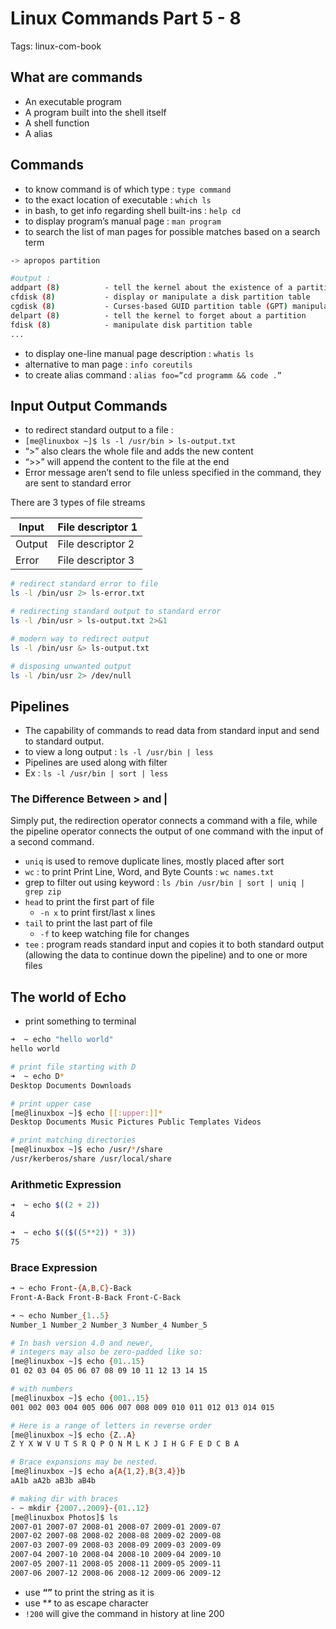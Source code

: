 # Linux Commands Part 5 - 8

Tags: linux-com-book

## What are commands

- An executable program
- A program built into the shell itself
- A shell function
- A alias

## Commands

- to know command is of which type : `type command`
- to the exact location of executable : `which ls`
- in bash, to get info regarding shell built-ins : `help cd`
- to display program’s manual page : `man program`
- to search the list of man pages for possible matches based
on a search term

```bash
-> apropos partition

#output : 
addpart (8)          - tell the kernel about the existence of a partition
cfdisk (8)           - display or manipulate a disk partition table
cgdisk (8)           - Curses-based GUID partition table (GPT) manipulator
delpart (8)          - tell the kernel to forget about a partition
fdisk (8)            - manipulate disk partition table
...
```

- to display one-line manual page description : `whatis ls`
- alternative to man page : `info coreutils`
- to create alias command : `alias foo=”cd programm && code .”`

## Input Output Commands

- to redirect standard output to a file :
- `[me@linuxbox ~]$ ls -l /usr/bin > ls-output.txt`
- “>” also clears the whole file and adds the new content
- “>>” will append the content to the file at the end
- Error message aren’t send to file unless specified in the command, they are sent to standard error

There are 3 types of file streams

| Input | File descriptor 1 |
| --- | --- |
| Output | File descriptor 2 |
| Error | File descriptor 3 |

```bash
# redirect standard error to file
ls -l /bin/usr 2> ls-error.txt

# redirecting standard output to standard error
ls -l /bin/usr > ls-output.txt 2>&1

# modern way to redirect output
ls -l /bin/usr &> ls-output.txt

# disposing unwanted output
ls -l /bin/usr 2> /dev/null
```

## Pipelines

- The capability of commands to read data from standard input and send to
standard output.
- to view a long output : `ls -l /usr/bin | less`
- Pipelines are used along with filter
- Ex : `ls -l /usr/bin | sort | less`

### The Difference Between > and |

Simply put, the redirection operator connects a command with a file, while the pipeline operator connects the output of one command with the input of a second command.

- `uniq` is used to remove duplicate lines, mostly placed after sort
- `wc` : to print Print Line, Word, and Byte Counts : `wc names.txt`
- grep to filter out using keyword : `ls /bin /usr/bin | sort | uniq | grep zip`
- `head` to print the first part of file
    - `-n x` to print first/last x lines
- `tail` to print the last part of file
    - `-f` to keep watching file for changes
- `tee`  : program reads standard input and copies it to both standard output (allowing the data to continue down the pipeline) and to one or more files

## The world of Echo

- print something to terminal

```bash
➜  ~ echo "hello world"
hello world

# print file starting with D
➜  ~ echo D*
Desktop Documents Downloads

# print upper case
[me@linuxbox ~]$ echo [[:upper:]]*
Desktop Documents Music Pictures Public Templates Videos

# print matching directories
[me@linuxbox ~]$ echo /usr/*/share
/usr/kerberos/share /usr/local/share
```

### Arithmetic Expression

```bash
➜  ~ echo $((2 + 2))
4

➜  ~ echo $(($((5**2)) * 3))
75
```

### Brace Expression

```bash
➜ ~ echo Front-{A,B,C}-Back
Front-A-Back Front-B-Back Front-C-Back

➜ ~ echo Number_{1..5}
Number_1 Number_2 Number_3 Number_4 Number_5

# In bash version 4.0 and newer, 
# integers may also be zero-padded like so:
[me@linuxbox ~]$ echo {01..15}
01 02 03 04 05 06 07 08 09 10 11 12 13 14 15

# with numbers
[me@linuxbox ~]$ echo {001..15}
001 002 003 004 005 006 007 008 009 010 011 012 013 014 015

# Here is a range of letters in reverse order
[me@linuxbox ~]$ echo {Z..A}
Z Y X W V U T S R Q P O N M L K J I H G F E D C B A

# Brace expansions may be nested.
[me@linuxbox ~]$ echo a{A{1,2},B{3,4}}b
aA1b aA2b aB3b aB4b

# making dir with braces
- ~ mkdir {2007..2009}-{01..12}
[me@linuxbox Photos]$ ls
2007-01 2007-07 2008-01 2008-07 2009-01 2009-07
2007-02 2007-08 2008-02 2008-08 2009-02 2009-08
2007-03 2007-09 2008-03 2008-09 2009-03 2009-09
2007-04 2007-10 2008-04 2008-10 2009-04 2009-10
2007-05 2007-11 2008-05 2008-11 2009-05 2009-11
2007-06 2007-12 2008-06 2008-12 2009-06 2009-12
```

- use **“”** to print the string as it is
- use **\** to as escape character
- `!200` will give the command in history at line 200